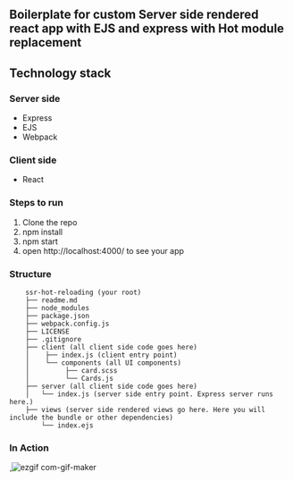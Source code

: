 ## Boilerplate for custom Server side rendered react app with EJS and express with Hot module replacement

## Technology stack

### Server side
 * Express
 * EJS
 * Webpack
### Client side
 * React

### Steps to run
 1. Clone the repo
 2. npm install
 3. npm start
 4. open http://localhost:4000/ to see your app

### Structure
```
    ssr-hot-reloading (your root)
    ├── readme.md
    ├── node_modules
    ├── package.json
    ├── webpack.config.js
    ├── LICENSE
    ├── .gitignore
    ├── client (all client side code goes here)
    │    ├── index.js (client entry point)
    │    └── components (all UI components)
    │         ├── card.scss
    │         └── Cards.js
    ├── server (all client side code goes here)
    │   └── index.js (server side entry point. Express server runs here.)
    ├── views (server side rendered views go here. Here you will include the bundle or other dependencies)
        └── index.ejs
```


### In Action
¸![ezgif com-gif-maker](https://user-images.githubusercontent.com/10725893/119511329-f0a12e00-bd8f-11eb-8ffd-5fa2e2f83407.gif)
